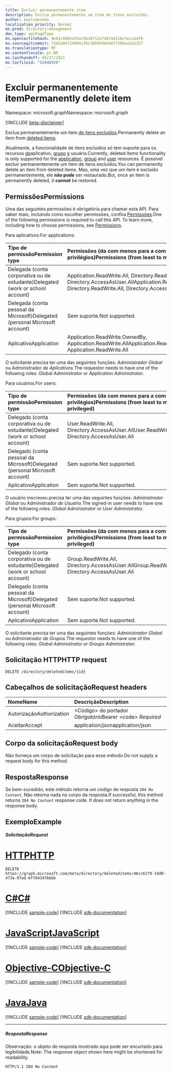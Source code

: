 ```yaml
---
title: Excluir permanentemente item
description: Exclua permanentemente um item de itens excluídos.
author: keylimesoda
localization_priority: Normal
ms.prod: directory-management
doc_type: apiPageType
ms.openlocfilehash: 4e41c9085e55ac5b10712e7487a0118c5eca34f0
ms.sourcegitcommit: 71b5a96f14984a76c386934b648f730baa1b2357
ms.translationtype: MT
ms.contentlocale: pt-BR
ms.lasthandoff: 04/27/2021
ms.locfileid: "52046920"
---
```

# <a name="permanently-delete-item"></a><span data-ttu-id="768f4-103">Excluir permanentemente item</span><span class="sxs-lookup"><span data-stu-id="768f4-103">Permanently delete item</span></span>

<span data-ttu-id="768f4-104">Namespace: microsoft.graph</span><span class="sxs-lookup"><span data-stu-id="768f4-104">Namespace: microsoft.graph</span></span>

[!INCLUDE [beta-disclaimer](../../includes/beta-disclaimer.md)]

<span data-ttu-id="768f4-105">Exclua permanentemente um item [de itens excluídos](../resources/directory.md).</span><span class="sxs-lookup"><span data-stu-id="768f4-105">Permanently delete an item from [deleted items](../resources/directory.md).</span></span>

<span data-ttu-id="768f4-106">Atualmente, a funcionalidade de itens excluídos só tem suporte para os recursos [de](../resources/application.md)aplicativo, [grupo](../resources/group.md) [e](../resources/user.md) usuário.</span><span class="sxs-lookup"><span data-stu-id="768f4-106">Currently, deleted items functionality is only supported for the [application](../resources/application.md), [group](../resources/group.md) and [user](../resources/user.md) resources.</span></span> <span data-ttu-id="768f4-107">É possível excluir permanentemente um item de itens excluídos.</span><span class="sxs-lookup"><span data-stu-id="768f4-107">You can permanently delete an item from deleted items.</span></span> <span data-ttu-id="768f4-108">Mas, uma vez que um item é excluído permanentemente, ele **não pode** ser restaurado.</span><span class="sxs-lookup"><span data-stu-id="768f4-108">But, once an item is permanently deleted, it **cannot** be restored.</span></span>

## <a name="permissions"></a><span data-ttu-id="768f4-109">Permissões</span><span class="sxs-lookup"><span data-stu-id="768f4-109">Permissions</span></span>
<span data-ttu-id="768f4-p102">Uma das seguintes permissões é obrigatória para chamar esta API. Para saber mais, incluindo como escolher permissões, confira [Permissões](/graph/permissions-reference).</span><span class="sxs-lookup"><span data-stu-id="768f4-p102">One of the following permissions is required to call this API. To learn more, including how to choose permissions, see [Permissions](/graph/permissions-reference).</span></span>

<span data-ttu-id="768f4-112">Para aplicativos:</span><span class="sxs-lookup"><span data-stu-id="768f4-112">For applications:</span></span>

|<span data-ttu-id="768f4-113">Tipo de permissão</span><span class="sxs-lookup"><span data-stu-id="768f4-113">Permission type</span></span>      | <span data-ttu-id="768f4-114">Permissões (da com menos para a com mais privilégios)</span><span class="sxs-lookup"><span data-stu-id="768f4-114">Permissions (from least to most privileged)</span></span>              |
|:--------------------|:---------------------------------------------------------|
|<span data-ttu-id="768f4-115">Delegada (conta corporativa ou de estudante)</span><span class="sxs-lookup"><span data-stu-id="768f4-115">Delegated (work or school account)</span></span> | <span data-ttu-id="768f4-116">Application.ReadWrite.All, Directory.ReadWrite.All, Directory.AccessAsUser.All</span><span class="sxs-lookup"><span data-stu-id="768f4-116">Application.ReadWrite.All, Directory.ReadWrite.All, Directory.AccessAsUser.All</span></span>    |
|<span data-ttu-id="768f4-117">Delegada (conta pessoal da Microsoft)</span><span class="sxs-lookup"><span data-stu-id="768f4-117">Delegated (personal Microsoft account)</span></span> | <span data-ttu-id="768f4-118">Sem suporte.</span><span class="sxs-lookup"><span data-stu-id="768f4-118">Not supported.</span></span>    |
|<span data-ttu-id="768f4-119">Aplicativo</span><span class="sxs-lookup"><span data-stu-id="768f4-119">Application</span></span> | <span data-ttu-id="768f4-120">Application.ReadWrite.OwnedBy, Application.ReadWrite.All</span><span class="sxs-lookup"><span data-stu-id="768f4-120">Application.ReadWrite.OwnedBy, Application.ReadWrite.All</span></span> |

<span data-ttu-id="768f4-121">O solicitante precisa ter uma das seguintes funções: *Administrador Global* ou Administrador *de Aplicativos.*</span><span class="sxs-lookup"><span data-stu-id="768f4-121">The requestor needs to have one of the following roles: *Global Administrator* or *Application Administrator*.</span></span>

<span data-ttu-id="768f4-122">Para usuários:</span><span class="sxs-lookup"><span data-stu-id="768f4-122">For users:</span></span>

|<span data-ttu-id="768f4-123">Tipo de permissão</span><span class="sxs-lookup"><span data-stu-id="768f4-123">Permission type</span></span>      | <span data-ttu-id="768f4-124">Permissões (da com menos para a com mais privilégios)</span><span class="sxs-lookup"><span data-stu-id="768f4-124">Permissions (from least to most privileged)</span></span>              |
|:--------------------|:---------------------------------------------------------|
|<span data-ttu-id="768f4-125">Delegado (conta corporativa ou de estudante)</span><span class="sxs-lookup"><span data-stu-id="768f4-125">Delegated (work or school account)</span></span> | <span data-ttu-id="768f4-126">User.ReadWrite.All, Directory.AccessAsUser.All</span><span class="sxs-lookup"><span data-stu-id="768f4-126">User.ReadWrite.All, Directory.AccessAsUser.All</span></span> |
|<span data-ttu-id="768f4-127">Delegado (conta pessoal da Microsoft)</span><span class="sxs-lookup"><span data-stu-id="768f4-127">Delegated (personal Microsoft account)</span></span> | <span data-ttu-id="768f4-128">Sem suporte.</span><span class="sxs-lookup"><span data-stu-id="768f4-128">Not supported.</span></span> |
|<span data-ttu-id="768f4-129">Aplicativo</span><span class="sxs-lookup"><span data-stu-id="768f4-129">Application</span></span> | <span data-ttu-id="768f4-130">Sem suporte.</span><span class="sxs-lookup"><span data-stu-id="768f4-130">Not supported.</span></span> |

<span data-ttu-id="768f4-131">O usuário inscreveu precisa ter uma das seguintes funções: *Administrador Global* ou Administrador *de Usuário.*</span><span class="sxs-lookup"><span data-stu-id="768f4-131">The signed-in user needs to have one of the following roles: *Global Administrator* or *User Administrator*.</span></span>

<span data-ttu-id="768f4-132">Para grupos:</span><span class="sxs-lookup"><span data-stu-id="768f4-132">For groups:</span></span>

|<span data-ttu-id="768f4-133">Tipo de permissão</span><span class="sxs-lookup"><span data-stu-id="768f4-133">Permission type</span></span>      | <span data-ttu-id="768f4-134">Permissões (da com menos para a com mais privilégios)</span><span class="sxs-lookup"><span data-stu-id="768f4-134">Permissions (from least to most privileged)</span></span>              |
|:--------------------|:---------------------------------------------------------|
|<span data-ttu-id="768f4-135">Delegado (conta corporativa ou de estudante)</span><span class="sxs-lookup"><span data-stu-id="768f4-135">Delegated (work or school account)</span></span> | <span data-ttu-id="768f4-136">Group.ReadWrite.All, Directory.AccessAsUser.All</span><span class="sxs-lookup"><span data-stu-id="768f4-136">Group.ReadWrite.All, Directory.AccessAsUser.All</span></span> |
|<span data-ttu-id="768f4-137">Delegado (conta pessoal da Microsoft)</span><span class="sxs-lookup"><span data-stu-id="768f4-137">Delegated (personal Microsoft account)</span></span> | <span data-ttu-id="768f4-138">Sem suporte.</span><span class="sxs-lookup"><span data-stu-id="768f4-138">Not supported.</span></span>    |
|<span data-ttu-id="768f4-139">Aplicativo</span><span class="sxs-lookup"><span data-stu-id="768f4-139">Application</span></span> | <span data-ttu-id="768f4-140">Sem suporte.</span><span class="sxs-lookup"><span data-stu-id="768f4-140">Not supported.</span></span> |

<span data-ttu-id="768f4-141">O solicitante precisa ter uma das seguintes funções: *Administrador Global* ou Administrador *de Grupos.*</span><span class="sxs-lookup"><span data-stu-id="768f4-141">The requestor needs to have one of the following roles: *Global Administrator* or *Groups Administrator*.</span></span>

## <a name="http-request"></a><span data-ttu-id="768f4-142">Solicitação HTTP</span><span class="sxs-lookup"><span data-stu-id="768f4-142">HTTP request</span></span>
<!-- { "blockType": "ignored" } -->
```http
DELETE /directory/deleteditems/{id}
```
## <a name="request-headers"></a><span data-ttu-id="768f4-143">Cabeçalhos de solicitação</span><span class="sxs-lookup"><span data-stu-id="768f4-143">Request headers</span></span>
| <span data-ttu-id="768f4-144">Nome</span><span class="sxs-lookup"><span data-stu-id="768f4-144">Name</span></span>       | <span data-ttu-id="768f4-145">Descrição</span><span class="sxs-lookup"><span data-stu-id="768f4-145">Description</span></span>|
|:---------------|:----------|
| <span data-ttu-id="768f4-146">Autorização</span><span class="sxs-lookup"><span data-stu-id="768f4-146">Authorization</span></span>  | <span data-ttu-id="768f4-147">&lt;Código&gt; do portador *Obrigatório*</span><span class="sxs-lookup"><span data-stu-id="768f4-147">Bearer &lt;code&gt; *Required*</span></span>|
| <span data-ttu-id="768f4-148">Aceitar</span><span class="sxs-lookup"><span data-stu-id="768f4-148">Accept</span></span>  | <span data-ttu-id="768f4-149">application/json</span><span class="sxs-lookup"><span data-stu-id="768f4-149">application/json</span></span> |

## <a name="request-body"></a><span data-ttu-id="768f4-150">Corpo da solicitação</span><span class="sxs-lookup"><span data-stu-id="768f4-150">Request body</span></span>
<span data-ttu-id="768f4-151">Não forneça um corpo de solicitação para esse método.</span><span class="sxs-lookup"><span data-stu-id="768f4-151">Do not supply a request body for this method.</span></span>

## <a name="response"></a><span data-ttu-id="768f4-152">Resposta</span><span class="sxs-lookup"><span data-stu-id="768f4-152">Response</span></span>

<span data-ttu-id="768f4-p103">Se bem-sucedido, este método retorna um código de resposta `204 No Content`. Não retorna nada no corpo da resposta.</span><span class="sxs-lookup"><span data-stu-id="768f4-p103">If successful, this method returns `204 No Content` response code. It does not return anything in the response body.</span></span>

## <a name="example"></a><span data-ttu-id="768f4-155">Exemplo</span><span class="sxs-lookup"><span data-stu-id="768f4-155">Example</span></span>
##### <a name="request"></a><span data-ttu-id="768f4-156">Solicitação</span><span class="sxs-lookup"><span data-stu-id="768f4-156">Request</span></span>


# <a name="http"></a>[<span data-ttu-id="768f4-157">HTTP</span><span class="sxs-lookup"><span data-stu-id="768f4-157">HTTP</span></span>](#tab/http)
<!-- {
  "blockType": "request",
  "name": "delete_directory"
}-->
```http
DELETE https://graph.microsoft.com/beta/directory/deleteditems/46cc6179-19d0-473e-97ad-6ff84347bbbb
```
# <a name="c"></a>[<span data-ttu-id="768f4-158">C#</span><span class="sxs-lookup"><span data-stu-id="768f4-158">C#</span></span>](#tab/csharp)
[!INCLUDE [sample-code](../includes/snippets/csharp/delete-directory-csharp-snippets.md)]
[!INCLUDE [sdk-documentation](../includes/snippets/snippets-sdk-documentation-link.md)]

# <a name="javascript"></a>[<span data-ttu-id="768f4-159">JavaScript</span><span class="sxs-lookup"><span data-stu-id="768f4-159">JavaScript</span></span>](#tab/javascript)
[!INCLUDE [sample-code](../includes/snippets/javascript/delete-directory-javascript-snippets.md)]
[!INCLUDE [sdk-documentation](../includes/snippets/snippets-sdk-documentation-link.md)]

# <a name="objective-c"></a>[<span data-ttu-id="768f4-160">Objective-C</span><span class="sxs-lookup"><span data-stu-id="768f4-160">Objective-C</span></span>](#tab/objc)
[!INCLUDE [sample-code](../includes/snippets/objc/delete-directory-objc-snippets.md)]
[!INCLUDE [sdk-documentation](../includes/snippets/snippets-sdk-documentation-link.md)]

# <a name="java"></a>[<span data-ttu-id="768f4-161">Java</span><span class="sxs-lookup"><span data-stu-id="768f4-161">Java</span></span>](#tab/java)
[!INCLUDE [sample-code](../includes/snippets/java/delete-directory-java-snippets.md)]
[!INCLUDE [sdk-documentation](../includes/snippets/snippets-sdk-documentation-link.md)]

---

##### <a name="response"></a><span data-ttu-id="768f4-162">Resposta</span><span class="sxs-lookup"><span data-stu-id="768f4-162">Response</span></span>
<span data-ttu-id="768f4-163">Observação: o objeto de resposta mostrado aqui pode ser encurtado para legibilidade.</span><span class="sxs-lookup"><span data-stu-id="768f4-163">Note: The response object shown here might be shortened for readability.</span></span>
<!-- {
  "blockType": "response",
  "truncated": true
} -->
```http
HTTP/1.1 204 No Content
```

<!-- uuid: 8fcb5dbc-d5aa-4681-8e31-b001d5168d79
2015-10-25 14:57:30 UTC -->
<!--
{
  "type": "#page.annotation",
  "description": "Delete directory",
  "keywords": "",
  "section": "documentation",
  "tocPath": "",
  "suppressions": [
  ]
}
-->


